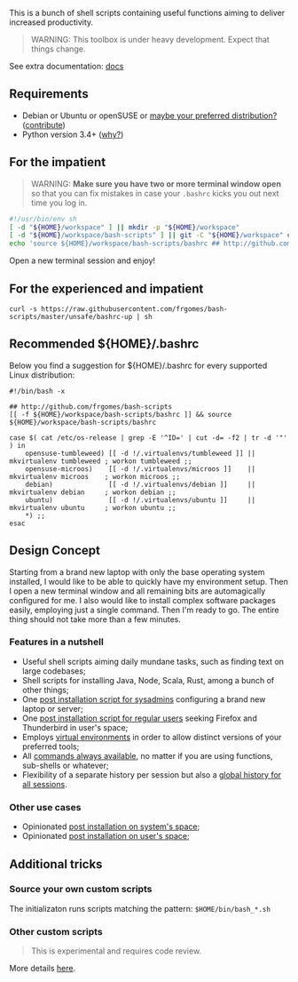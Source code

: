 This is a bunch of shell scripts containing useful functions aiming to deliver increased productivity.

> WARNING: This toolbox is under heavy development. Expect that things change.

See extra documentation: [docs](docs)

## Requirements

* Debian or Ubuntu or openSUSE or [maybe your preferred distribution?](docs/distros.md) ([contribute](docs/contribute.md)) 
* Python version 3.4+ ([why?](docs/python-venv.md))

## For the impatient

> WARNING: **Make sure you have two or more terminal window open** so that you can fix mistakes in case your ``.bashrc`` kicks you out next time you log in.

```bash
#!/usr/bin/env sh
[ -d "${HOME}/workspace" ] || mkdir -p "${HOME}/workspace"
[ -d "${HOME}/workspace/bash-scripts" ] || git -C "${HOME}/workspace" clone http://github.com/frgomes/bash-scripts
echo 'source ${HOME}/workspace/bash-scripts/bashrc ## http://github.com/frgomes/bash-scripts' >> ${HOME}/.bashrc
```

Open a new terminal session and enjoy!

## For the experienced and impatient

    curl -s https://raw.githubusercontent.com/frgomes/bash-scripts/master/unsafe/bashrc-up | sh


## Recommended ${HOME}/.bashrc

Below you find a suggestion for ${HOME}/.bashrc for every supported Linux distribution:

    #!/bin/bash -x
    
    ## http://github.com/frgomes/bash-scripts
    [[ -f ${HOME}/workspace/bash-scripts/bashrc ]] && source ${HOME}/workspace/bash-scripts/bashrc
    
    case $( cat /etc/os-release | grep -E '^ID=' | cut -d= -f2 | tr -d '"' ) in
        opensuse-tumbleweed) [[ -d !/.virtualenvs/tumbleweed ]] || mkvirtualenv tumbleweed ; workon tumbleweed ;;
        opensuse-microos)    [[ -d !/.virtualenvs/microos ]]    || mkvirtualenv microos    ; workon microos ;;
        debian)              [[ -d !/.virtualenvs/debian ]]     || mkvirtualenv debian     ; workon debian ;;
        ubuntu)              [[ -d !/.virtualenvs/ubuntu ]]     || mkvirtualenv ubuntu     ; workon ubuntu ;;
        *) ;;
    esac

## Design Concept

Starting from a brand new laptop with only the base operating system installed, I would like to be able to quickly have my environment setup. Then I open a new terminal window and all remaining bits are automagically configured for me. I also would like to install complex software packages easily, employing just a single command. Then I'm ready to go. The entire thing should not take more than a few minutes.

### Features in a nutshell

* Useful shell scripts aiming daily mundane tasks, such as finding text on large codebases;
* Shell scripts for installing Java, Node, Scala, Rust, among a bunch of other things;
* One [post installation script for sysadmins](docs/postinstall-sysadmin.md) configuring a brand new laptop or server;
* One [post installation script for regular users](docs/postinstall-user.md) seeking Firefox and Thunderbird in user's space;
* Employs [virtual environments](docs/python-venv.md) in order to allow distinct versions of your preferred tools;
* All [commands always available](docs/design.md), no matter if you are using functions, sub-shells or whatever;
* Flexibility of a separate history per session but also a [global history for all sessions](docs/history.md).

### Other use cases

* Opinionated [post installation on system's space](docs/postinstall-sysadmin.md);
* Opinionated [post installation on user's space](docs/postinstall-user.md);

## Additional tricks

### Source your own custom scripts

The initializaton runs scripts matching the pattern: ``$HOME/bin/bash_*.sh``

### Other custom scripts

> This is experimental and requires code review.

More details [here](docs/extensions.md).
